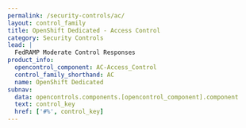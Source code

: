 ```yaml
---
permalink: /security-controls/ac/
layout: control_family
title: OpenShift Dedicated - Access Control
category: Security Controls
lead: |
  FedRAMP Moderate Control Responses
product_info:
  opencontrol_component: AC-Access_Control
  control_family_shorthand: AC
  name: OpenShift Dedicated
subnav:
  data: opencontrols.components.[opencontrol_component].component
  text: control_key
  href: ['#%', control_key]
---
```


